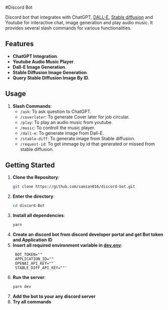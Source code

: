 #Discord Bot

Discord bot that integrates with ChatGPT, [DALL-E](https://openai.com/dall-e-2), [Stable diffusion](https://stablediffusionweb.com/) and Youtube for interactive chat, image generation and play audio music. It provides several slash commands for various functionalities.

## Features

- **ChatGPT Integration**.
- **Youtube Audio Music Player**.
- **Dall-E Image Generation**.
- **Stable Diffusion Image Generation**.
- **Query Stable Diffusion Image By ID**.
  
## Usage

1. **Slash Commands**:
   - `/ask`: To ask question to ChatGPT.
   - `/coverlater`: To generate Cover later for job circular.
   - `/play`: To play an audio music from youtube.
   - `/music`: To controll the music player.
   - `/dall-e`: To generate image from Dall-E.
   - `/stable-diff`: To generate image from Stable diffusion.
   - `/request-id`: To get immage by id that generated or missed from stable diffusion.
  
## Getting Started

1. **Clone the Repository**:
   ```bash
   git clone https://github.com/samian016/discord-bot.git
   ```
2. **Enter the directory**:
   ```bash
   cd discord-Bot
   ```
3. **Install all dependencies**:
   ```bash
   yarn
   ```
4. **Create an discord bot from discord developer portal and get Bot token and Application ID**
5. **Insert all required environment variable in [dev.env](/config/dev.env)**:
   ```env
    BOT_TOKEN=""
    APPLICATION_ID=""
    OPENAI_API_KEY=""
    STABLE_DIFF_API_KEY=""'
    ```
6. **Run the server**:
   ```bash
   yarn dev
   ```
7. **Add the bot to your any discord server**
8. **Try all commands**
   
